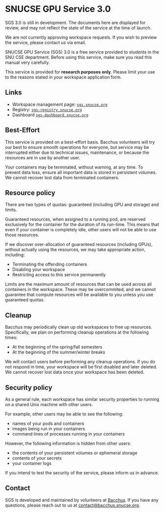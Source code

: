 # SNUCSE GPU Service 3.0

<div class="warning">

SGS 3.0 is still in development. The documents here are displayed for review,
and may not reflect the state of the service at the time of launch.

We are not currently approving workspace requests. If you wish to preview the
service, please contact us via email.

</div>

SNUCSE GPU Service (SGS) 3.0 is a free service provided to students in the SNU
CSE department. Before using this service, make sure you read this manual very
carefully.

This service is provided for **research purposes only**. Please limit your use
to the reasons stated in your workspace application form.

## Links

- Workspace management page: [`sgs.snucse.org`][sgs]
- Registry: [`sgs-registry.snucse.org`][sgs-registry]
- Dashboard [`sgs-dashboard.snucse.org`][sgs-dashboard]

[sgs]: https://sgs.snucse.org
[sgs-registry]: https://sgs-registry.snucse.org
[sgs-dashboard]: https://sgs-dashboard.snucse.org

## Best-Effort

This service is provided on a best-effort basis. Bacchus volunteers will try our
best to ensure smooth operations for everyone, but service may be interrupted
either due to technical issues, maintenance, or because the resources are in use
by another user.

Your containers may be terminated, without warning, at any time. To prevent data
loss, ensure all important data is stored in persistent volumes. We cannot
recover lost data from terminated containers.

## Resource policy

There are two types of quotas: guaranteed (including GPU and storage) and
limits.

Guaranteed resources, when assigned to a running pod, are reserved exclusively
for the container for the duration of its run-time. This means that even if your
container is completely idle, other users will not be able to use those
resources.

If we discover over-allocation of guaranteed resources (including GPUs), without
actually using the resources, we may take appropriate action, including:

- Terminating the offending containers
- Disabling your workspace
- Restricting access to this service permanently

Limits are the maximum amount of resources that can be used across all
containers in the workspace. These may be overcommited, and we cannot guarantee
that compute resources will be available to you unless you use guaranteed
quotas.

## Cleanup

Bacchus may periodically clean up old workspaces to free up resources.
Specifically, we plan on performing cleanup operations at the following times:

- At the beginning of the spring/fall semesters
- At the beginning of the summer/winter breaks

We will contact users before performing any cleanup operations. If you do not
respond in time, your workspace will be first disabled and later deleted. We
cannot recover lost data once your workspace has been deleted.

## Security policy

As a general rule, each workspace has similar security properties to running on
a shared Unix machine with other users.

For example, other users may be able to see the following:

- names of your pods and containers
- images being run in your containers
- command lines of processes running in your containers

However, the following information is hidden from other users:

- the contents of your persistent volumes or ephemeral storage
- contents of your secrets
- your container logs

If you intend to test the security of the service, please inform us in advance.

## Contact

SGS is developed and maintained by volunteers at
[Bacchus](https://bacchus.snucse.org). If you have any questions, please reach
out to us at [contact@bacchus.snucse.org](mailto:contact@bacchus.snucse.org).
